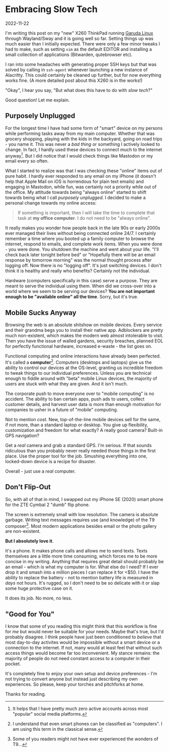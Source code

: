# Embracing Slow Tech

2022-11-22

I'm writing this post on my "new" X260 ThinkPad running [Garuda Linux](https://garudalinux.org/) through Wayland/Sway and it is going well so far. Setting things up was much easier than I initially expected. There were only a few minor tweaks I had to make, such as setting `vim` as the default EDITOR and installing a small collection of applications (Bitwarden, qutebrowser etc).

I ran into some headaches with generating proper SSH keys but that was solved by calling in `ssh-agent` whenever launching a new instance of Alacritty. This could certainly be cleaned up further, but for now everything works fine. (A more detailed post about this X260 is in the works!)

"Okay", I hear you say, "But what does this have to do with *slow tech*?"

Good question! Let me explain.

## Purposely Unplugged

For the longest time I have had some form of "smart" device on my persons while performing tasks away from my main computer. Whether that was grocery shopping, playing with the kids in the backyard, going on road trips - you name it. This was never a *bad thing* or something I actively looked to change. In fact, I hardly used these devices to connect much to the internet anyway[^1]. But I did notice that I would check things like Mastodon or my email every so often. 

What I started to realize was that I was checking these "online" items out of pure habit. I hardly ever responded to any email on my iPhone (it doesn't help that Apple Mail on iOS is horrendous for plain text emails) and engaging in Mastodon, while fun, was certainly not a priority while out of the office. My attitude towards being "always online" started to shift towards being what I call *purposely unplugged*. I decided to make a personal change towards my online access:

> If something is important, then I will take the time to complete that task at **my office computer**. I do not need to be "always online".

It really makes you wonder how people back in the late 90s or early 2000s ever managed their lives without being connected online 24/7. I certainly remember a time where you booted up a family computer to browse the internet, respond to emails, and complete work items. When you were done - you were done. You shutdown the machine and went about your life. "I'll check back later tonight before bed" or "Hopefully there will be an email response by tomorrow morning" was the normal thought process after logging off. Now there is no "logging off". It's just switching devices. I don't think it is healthy and really who benefits? Certainly not the individual.

Hardware (computers specifically in this case) serve a purpose. They are meant to serve the individual using them. When did we cross-over into a world where we seem to be serving our devices? **You are not important enough to be "available online" all the time**. Sorry, but it's true.

## Mobile Sucks Anyway

Browsing the web is an absolute shitshow on mobile devices. Every service and their grandma begs you to install their native app. Adblockers are pretty much non-existent, which makes the modern web almost intolerable to visit. Then you have the issue of walled gardens, security breaches, planned EOL for perfectly functional hardware, increased e-waste - the list goes on.

Functional computing and online interactions have already been perfected. It's called a **computer**[^3]. Computers (desktops and laptops) give us the ability to control our devices at the OS-level, granting us incredible freedom to tweak things to our individual preferences. Unless you are technical enough to fiddle around with "beta" mobile Linux devices, the majority of users are stuck with what they are given. And it isn't much.

The corporate push to move everyone over to "mobile computing" is no accident. The ability to ban certain apps, push ads to users, collect customer details, and harvest user data is more than enough motivation for companies to usher in a future of "mobile" computing.

Not to mention *cost*. New, top-of-the-line mobile devices sell for the same, if not more, than a standard laptop or desktop. You give up flexibility, customization and freedom for what exactly? A really good camera? Built-in GPS navigation?

Get a *real* camera and grab a standard GPS. I'm serious. If that sounds ridiculous than you probably never really needed those things in the first place. Use the proper tool for the job. Smushing everything into one, locked-down device is a recipe for disaster.

Overall - just use a *real* computer.

## Don't Flip-Out

So, with all of that in mind, I swapped out my iPhone SE (2020) smart phone for the ZTE Cymbal 2 "dumb" flip phone. 

The screen is extremely small with low resolution. The camera is absolute garbage. Writing text messages requires use (and knowledge) of the T9 composer[^2]. Most modern applications besides email or the photo gallery are non-existent.

**But I absolutely love it**.

It's a phone. It makes phone calls and allows me to send texts. Texts themselves are a little more time consuming, which forces me to be more concise in my writing. Anything that requires great detail should probably be an email - which is what my computer is for.  What else do I need? If I ever drop it and smash into a million pieces I can replace it for <$50. I have the ability to replace the battery - not to mention battery life is measured in *days* not hours. It's rugged, so I don't need to be so delicate with it or slap some huge protective case on it.

It does its job. No more, no less.

## "Good for You"

I know that some of you reading this might think that this workflow is fine for *me* but would never be suitable for your needs. Maybe that's true, but I'd probably disagree. I think people have just been conditioned to *believe* that most day-to-day activites would be impossible without a smart device or a connection to the internet. If not, many would at least feel that without such access things would become far too inconvenient. My stance remains: the majority of people do not need constant access to a computer in their pocket.

It's completely fine to enjoy your own setup and device preferences - I'm not trying to convert anyone but instead just describing my own experiences. So please, keep your torches and pitchforks at home.

Thanks for reading.

[^1]: It helps that I have pretty much zero active accounts across most "popular" social media platforms.
[^2]: Some of you readers might not have ever experienced the wonders of T9...
[^3]: I understand that even smart phones can be classified as "computers". I am using this term in the classical sense.
